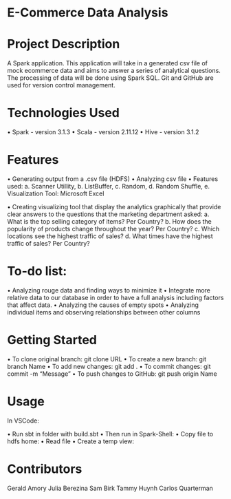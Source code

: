 # E-Commerce Data Analysis  
# Project Description
A Spark application. This application will take in a generated csv file of mock ecommerce data and aims to answer a series of analytical  questions. The processing of data will be done using Spark SQL. Git and 
GitHub are used for version control management.


# Technologies Used
• Spark - version 3.1.3
• Scala - version 2.11.12
• Hive - version 3.1.2

# Features

• Generating output from a .csv file (HDFS)
• Analyzing csv file
• Features used: a.	Scanner Utillity, b.	 ListBuffer, c.	 Random, d.	Random   Shuffle, e.	Visualization Tool: Microsoft Excel

• Creating visualizing tool that display the analytics graphically 
 that provide clear answers to the questions that the marketing 
 department asked:
 a.	What is the top selling category of items? Per Country?
 b.	How does the popularity of products change throughout the year? Per 
    Country?
 c.	Which locations see the highest traffic of sales?
 d.	What times have the highest traffic of sales? Per Country?

# To-do list:

• Analyzing rouge data and finding ways to minimize it
• Integrate more relative data to our database in order to have a full  analysis including factors that affect data.
• Analyzing the causes of empty spots
• Analyzing individual items and observing relationships between other columns

# Getting Started
• To clone original branch: git clone URL
• To create a new branch: git branch Name
• To add new changes: git add .
• To commit changes: git commit -m “Message”
• To push changes to GitHub: git push origin Name

# Usage

In VSCode:

• Run sbt in folder with build.sbt
• Then  run in Spark-Shell:
• Copy file to hdfs home:
• Read file
• Create a temp view:

# Contributors

Gerald Amory
Julia Berezina
Sam Birk
Tammy Huynh
Carlos Quarterman
